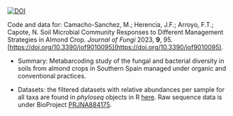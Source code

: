 [![DOI](https://zenodo.org/badge/DOI/10.5281/zenodo.7515389.svg)](https://doi.org/10.5281/zenodo.7515389)

Code and data for:
Camacho-Sanchez, M.; Herencia, J.F.; Arroyo, F.T.; Capote, N. Soil Microbial Community Responses to Different Management Strategies in Almond Crop. *Journal of Fungi* 2023, **9**, 95. [https://doi.org/10.3390/jof9010095](https://doi.org/10.3390/jof9010095).

- Summary: Metabarcoding study of the fungal and bacterial diversity in soils from almond crops in Southern Spain managed under organic and conventional practices.

- Datasets: the filtered datasets with relative abundances per sample for all taxa are found in *phyloseq* objects in R [here](data/intermediate/). Raw sequence data is under BioProject [PRJNA884175](https://www.ncbi.nlm.nih.gov/bioproject/PRJNA884175/).
